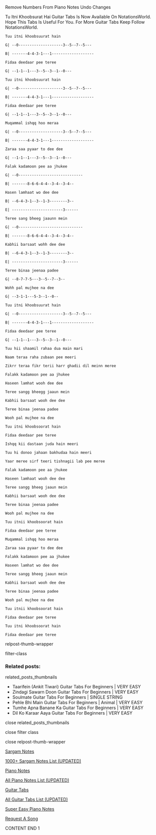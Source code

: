 
Remove Numbers From Piano Notes
Undo Changes

Tu Itni Khoobsurat Hai Guitar Tabs Is Now Available On NotationsWorld. Hope This Tabs Is Useful For You. For More Guitar Tabs Keep Follow NotationsWorld.

```
Tuu itni khoobsuurat hain

G| --0--------------------3--5--7--5---

B| -------4-4-3-1---1-------------------

Fidaa deedaar pee teree

G| --1-1--1---3--5--3--1--0---

Tuu itni khoobsuurat hain

G| --0--------------------3--5--7--5---

B| -------4-4-3-1---1-------------------

Fidaa deedaar pee teree

G| --1-1--1---3--5--3--1--0---

Muqammal ishqq hoo meraa

G| --0--------------------3--5--7--5---

B| -------4-4-3-1---1-------------------

Zaraa saa pyaar to dee dee

G| --1-1--1---3--5--3--1--0---

Falak kadamoon pee aa jhukee

G| --0-----------------------------

B| -------8-6-6-4-4--3-4--3-4--

Hasen lamhaat wo dee dee

B| --6-4-3-1--3--1-3--------3--

E| -----------------------3------

Teree sang bheeg jaaunn mein

G| --0-----------------------------

B| -------8-6-6-4-4--3-4--3-4--

Kabhii barsaat wohh dee dee

B| --6-4-3-1--3--1-3--------3--

E| -----------------------3------

Teree binaa jeenaa padee

G| --8-7-7-5---3--5--7--3--

Wohh pal mujhee na dee

G| --3-1-1---5-3--1--0--

Tuu itni khoobsuurat hain

G| --0--------------------3--5--7--5---

B| -------4-4-3-1---1-------------------

Fidaa deedaar pee teree

G| --1-1--1---3--5--3--1--0---

Tuu hii shaamil rahaa dua main mari

Naam teraa raha zubaan pee meeri

Zikrr teraa fikr terii harr ghadii dil meinn meree

Falakk kadamoon pee aa jhukee

Haseen lamhat wooh dee dee

Teree sangg bheegg jaaun mein

Kabhii barsaat wooh dee dee

Teree binaa jeenaa padee

Wooh pal mujhee na dee

Tuu itni khoobsoorat hain

Fidaa deedaar pee teree

Ishqq kii dastaan juda hain meeri

Tuu hi donoo jahaan bakhudaa hain meeri

Yaar meree sirf teeri tishnagii lab pee meree

Falak kadamoon pee aa jhukee

Haseen lamhaat wooh dee dee

Teree sangg bheeg jaaun mein

Kabhii barsaat wooh dee dee

Teree binaa jeenaa padee

Wooh pal mujhee na dee

Tuu itnii khoobsoorat hain

Fidaa deedaar pee teree

Muqammal ishqq hoo meraa

Zaraa saa pyaar to dee dee

Falakk kadamoon pee aa jhukee

Haseen lamhat wo dee dee

Teree sangg bheeg jaaun mein

Kabhii barsaat wooh dee dee

Teree binaa jeenaa padee

Wooh pal mujhee na dee

Tuu itnii khoobsoorat hain

Fidaa deedaar pee teree

Tuu itni khoobsoorat hain

Fidaa deedaar pee teree
```

relpost-thumb-wrapper

filter-class

### Related posts:

related_posts_thumbnails

* Taarifein (Ankit Tiwari) Guitar Tabs For Beginners | VERY EASY
* Zindagi Sawarn Doon Guitar Tabs For Beginners | VERY EASY
* Soulmate Guitar Tabs For Beginners | SINGLE STRING
* Pehle Bhi Main Guitar Tabs For Beginners | Animal | VERY EASY
* Tumhe Apna Banane Ka Guitar Tabs For Beginners | VERY EASY
* Dil Ko Karaar Aaya Guitar Tabs For Beginners | VERY EASY

close related_posts_thumbnails

close filter class

close relpost-thumb-wrapper

[Sargam Notes](https://www.notationsworld.com/sargam-notes.html)

[1000+ Sargam Notes List (UPDATED)](https://www.notationsworld.com/all-songs-list-sargam-notes.html)

[Piano Notes](https://www.notationsworld.com/piano-notes.html)

[All Piano Notes List (UPDATED)](https://www.notationsworld.com/all-songs-list-piano-notes.html)

[Guitar Tabs](https://www.notationsworld.com/guitar-tabs.html)

[All Guitar Tabs List (UPDATED)](https://www.notationsworld.com/all-songs-list-guitar-tabs.html)

[Super Easy Piano Notes](https://studywall.in/)

[Request A Song](https://www.notationsworld.com/request-a-song.html)

CONTENT END 1

